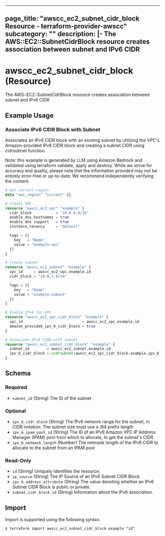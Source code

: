
---
page_title: "awscc_ec2_subnet_cidr_block Resource - terraform-provider-awscc"
subcategory: ""
description: |-
  The AWS::EC2::SubnetCidrBlock resource creates association between subnet and IPv6 CIDR
---

# awscc_ec2_subnet_cidr_block (Resource)

The AWS::EC2::SubnetCidrBlock resource creates association between subnet and IPv6 CIDR

## Example Usage

### Associate IPv6 CIDR Block with Subnet

Associates an IPv6 CIDR block with an existing subnet by utilizing the VPC's Amazon-provided IPv6 CIDR block and creating a subnet CIDR using cidrsubnet function.
                                
Note: this example is generated by LLM using Amazon Bedrock and validated using terraform validate, apply and destroy. While we strive for accuracy and quality, please note that the information provided may not be entirely error-free or up-to-date. We recommend independently verifying the content.

```terraform
# Get current region
data "aws_region" "current" {}

# Create VPC
resource "awscc_ec2_vpc" "example" {
  cidr_block           = "10.0.0.0/16"
  enable_dns_hostnames = true
  enable_dns_support   = true
  instance_tenancy     = "default"

  tags = [{
    key   = "Name"
    value = "example-vpc"
  }]
}

# Create subnet
resource "awscc_ec2_subnet" "example" {
  vpc_id     = awscc_ec2_vpc.example.id
  cidr_block = "10.0.1.0/24"

  tags = [{
    key   = "Name"
    value = "example-subnet"
  }]
}

# Enable IPv6 for VPC
resource "awscc_ec2_vpc_cidr_block" "example" {
  vpc_id                           = awscc_ec2_vpc.example.id
  amazon_provided_ipv_6_cidr_block = true
}

# Associate IPv6 CIDR with subnet
resource "awscc_ec2_subnet_cidr_block" "example" {
  subnet_id        = awscc_ec2_subnet.example.id
  ipv_6_cidr_block = cidrsubnet(awscc_ec2_vpc_cidr_block.example.ipv_6_cidr_block, 8, 1)
}
```

<!-- schema generated by tfplugindocs -->
## Schema

### Required

- `subnet_id` (String) The ID of the subnet

### Optional

- `ipv_6_cidr_block` (String) The IPv6 network range for the subnet, in CIDR notation. The subnet size must use a /64 prefix length
- `ipv_6_ipam_pool_id` (String) The ID of an IPv6 Amazon VPC IP Address Manager (IPAM) pool from which to allocate, to get the subnet's CIDR
- `ipv_6_netmask_length` (Number) The netmask length of the IPv6 CIDR to allocate to the subnet from an IPAM pool

### Read-Only

- `id` (String) Uniquely identifies the resource.
- `ip_source` (String) The IP Source of an IPv6 Subnet CIDR Block.
- `ipv_6_address_attribute` (String) The value denoting whether an IPv6 Subnet CIDR Block is public or private.
- `subnet_cidr_block_id` (String) Information about the IPv6 association.

## Import

Import is supported using the following syntax:

```shell
$ terraform import awscc_ec2_subnet_cidr_block.example "id"
```
